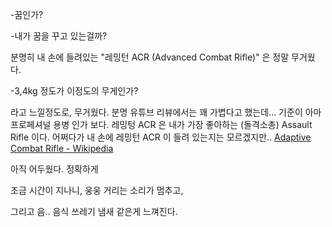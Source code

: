-꿈인가?

-내가 꿈을 꾸고 있는걸까?

분명히 내 손에 들려있는 "레밍턴 ACR (Advanced Combat Rifle)" 은 정말 무거웠다.

-3,4kg 정도가 이정도의 무게인가? 

라고 느낄정도로, 무거웠다. 분명 유튜브 리뷰에서는 꽤 가볍다고 했는데... 기준이 아마 프로페셔널 용병 인가 보다.
레밍텅 ACR 은 내가 가장 좋아하는 (돌격소총) Assault Rifle 이다. 어쩌다가 내 손에 레밍턴 ACR 이 들려 있는지는 모르겠지만..
[Adaptive Combat Rifle - Wikipedia](https://en.wikipedia.org/wiki/Adaptive_Combat_Rifle#Remington_ACR) 

아직 어두웠다. 정확하게 

조금 시간이 지나니, 웅웅 거리는 소리가 멈추고, 

그리고 음.. 음식 쓰레기 냄새 같은게 느껴진다. 





